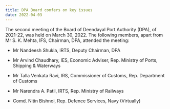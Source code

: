 ```yaml
---
title: DPA Board confers on key issues
date: 2022-04-03
---
```


The second meeting of the Board of Deendayal Port Authority (DPA), of 2021-22, was held on March 30, 2022. The following members, apart from Mr S. K. Mehta, IFS, Chairman, DPA, attended the meeting:

- Mr Nandeesh Shukla, IRTS, Deputy Chairman, DPA

- Mr Arvind Chaudhary, IES, Economic Adviser, Rep. Ministry of Ports, Shipping & Waterways

- Mr Talla Venkata Ravi, IRS, Commissioner of Customs, Rep. Department of Customs

- Mr Narendra A. Patil, IRTS, Rep. Ministry of Railways

- Comd. Nitin Bishnoi, Rep. Defence Services, Navy (Virtually)

